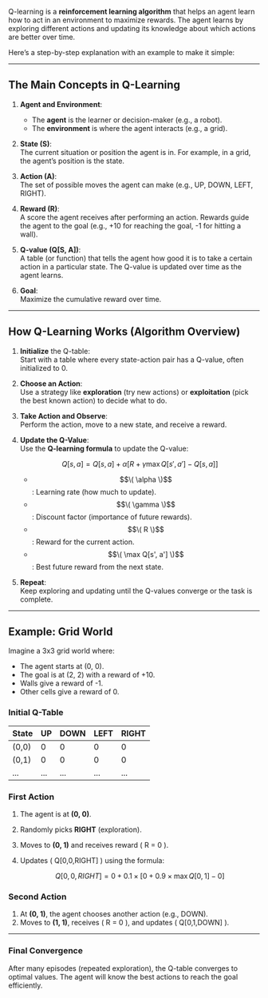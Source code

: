 Q-learning is a **reinforcement learning algorithm** that helps an agent learn how to act in an environment to maximize rewards. The agent learns by exploring different actions and updating its knowledge about which actions are better over time. 

Here’s a step-by-step explanation with an example to make it simple:

---

## The Main Concepts in Q-Learning

1. **Agent and Environment**:  
   - The **agent** is the learner or decision-maker (e.g., a robot).  
   - The **environment** is where the agent interacts (e.g., a grid).

2. **State (S)**:  
   The current situation or position the agent is in. For example, in a grid, the agent’s position is the state.

3. **Action (A)**:  
   The set of possible moves the agent can make (e.g., UP, DOWN, LEFT, RIGHT).

4. **Reward (R)**:  
   A score the agent receives after performing an action. Rewards guide the agent to the goal (e.g., +10 for reaching the goal, -1 for hitting a wall).

5. **Q-value (Q[S, A])**:  
   A table (or function) that tells the agent how good it is to take a certain action in a particular state. The Q-value is updated over time as the agent learns.

6. **Goal**:  
   Maximize the cumulative reward over time.

---

## How Q-Learning Works (Algorithm Overview)

1. **Initialize** the Q-table:  
   Start with a table where every state-action pair has a Q-value, often initialized to 0.

2. **Choose an Action**:  
   Use a strategy like **exploration** (try new actions) or **exploitation** (pick the best known action) to decide what to do.

3. **Take Action and Observe**:  
   Perform the action, move to a new state, and receive a reward.

4. **Update the Q-Value**:  
   Use the **Q-learning formula** to update the Q-value:
   
   $$ Q[s, a] = Q[s, a] + \alpha \left[ R + \gamma \max Q[s', a'] - Q[s, a] \right] $$
   
   - $$\( \alpha \)$$: Learning rate (how much to update).  
   - $$\( \gamma \)$$: Discount factor (importance of future rewards).  
   - $$\( R \)$$: Reward for the current action.  
   - $$\( \max Q[s', a'] \)$$: Best future reward from the next state.

6. **Repeat**:  
   Keep exploring and updating until the Q-values converge or the task is complete.

---

## Example: Grid World

Imagine a 3x3 grid world where:

- The agent starts at (0, 0).  
- The goal is at (2, 2) with a reward of +10.  
- Walls give a reward of -1.  
- Other cells give a reward of 0.  

### Initial Q-Table

| State   | UP   | DOWN | LEFT | RIGHT |
|---------|------|------|------|-------|
| (0,0)   |  0   |  0   |  0   |   0   |
| (0,1)   |  0   |  0   |  0   |   0   |
| ...     | ...  | ...  | ...  |  ...  |

### First Action
1. The agent is at **(0, 0)**.
2. Randomly picks **RIGHT** (exploration).
3. Moves to **(0, 1)** and receives reward \( R = 0 \).
4. Updates \( Q[0,0,RIGHT] \) using the formula:
   
   $$   Q[0,0,RIGHT] = 0 + 0.1 \times \left[ 0 + 0.9 \times \max Q[0,1] - 0 \right] $$

### Second Action
1. At **(0, 1)**, the agent chooses another action (e.g., DOWN).
2. Moves to **(1, 1)**, receives \( R = 0 \), and updates \( Q[0,1,DOWN] \).

---

### Final Convergence

After many episodes (repeated exploration), the Q-table converges to optimal values. The agent will know the best actions to reach the goal efficiently.
